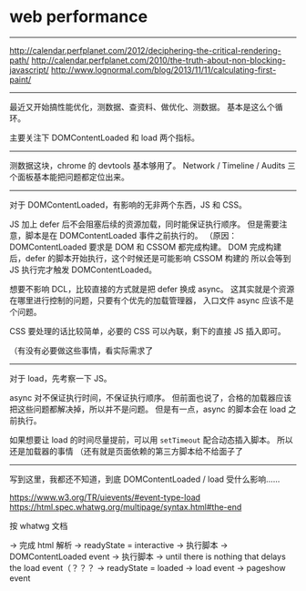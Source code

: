 # web performance

---

http://calendar.perfplanet.com/2012/deciphering-the-critical-rendering-path/
http://calendar.perfplanet.com/2010/the-truth-about-non-blocking-javascript/
http://www.lognormal.com/blog/2013/11/11/calculating-first-paint/

---

最近又开始搞性能优化，测数据、查资料、做优化、测数据。
基本是这么个循环。

主要关注下 DOMContentLoaded 和 load 两个指标。

---

测数据这块，chrome 的 devtools 基本够用了。
Network / Timeline / Audits 三个面板基本能把问题都定位出来。

---

对于 DOMContentLoaded，有影响的无非两个东西，JS 和 CSS。

JS 加上 defer 后不会阻塞后续的资源加载，同时能保证执行顺序。
但是需要注意，脚本是在 DOMContentLoaded 事件之前执行的。
（原因：DOMContentLoaded 要求是 DOM 和 CSSOM 都完成构建。
DOM 完成构建后，defer 的脚本开始执行，这个时候还是可能影响 CSSOM 构建的
所以会等到 JS 执行完才触发 DOMContentLoaded。

想要不影响 DCL，比较直接的方式就是把 defer 换成 async。
这其实就是个资源在哪里进行控制的问题，只要有个优先的加载管理器，
入口文件 async 应该不是个问题。

CSS 要处理的话比较简单，必要的 CSS 可以內联，剩下的直接 JS 插入即可。

（有没有必要做这些事情，看实际需求了

---

对于 load，先考察一下 JS。

async 对不保证执行时间，不保证执行顺序。
但前面也说了，合格的加载器应该把这些问题都解决掉，所以并不是问题。
但是有一点，async 的脚本会在 load 之前执行。

如果想要让 load 的时间尽量提前，可以用 `setTimeout` 配合动态插入脚本。
所以还是加载器的事情
（还有就是页面依赖的第三方脚本给不给面子了

---

写到这里，我都还不知道，到底 DOMContentLoaded / load 受什么影响……

https://www.w3.org/TR/uievents/#event-type-load
https://html.spec.whatwg.org/multipage/syntax.html#the-end

按 whatwg 文档

-> 完成 html 解析
-> readyState = interactive
-> 执行脚本
-> DOMContentLoaded event
-> 执行脚本
-> until there is nothing that delays the load event（？？？
-> readyState = loaded
-> load event
-> pageshow event
